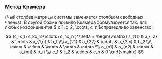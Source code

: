 ### Метод Крамера

($i$-ый столбец матрицы системы заменяется столбцом свободных членов). В другой форме правило Крамера формулируется так: для любых коэффициентов $ c_1, c_2, \cdots, c_n $справедливо равенство:

$$
(c_1x_1+c_2x_2+\cdots+c_nx_n )*\Delta = 
 \begin{vmatrix}
  a_{11} & a_{12} & \cdots & a_{1,n} & b_1 \\\\
  a_{21} & a_{22} & \cdots & a_{2,n} & b_2 \\\\
  \cdots & \cdots & \cdots & \cdots & \cdots \\\\
  a_{n1} & a_{n2} & \cdots & a_{nn} & b_n \\\\
  c_1 & c_2 & \cdots & c_n & 0
 \end{vmatrix}
$$